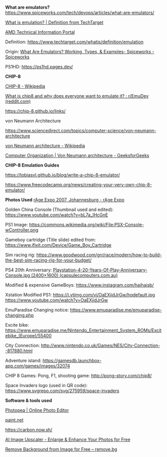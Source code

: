 **What are emulators?**
https://www.spiceworks.com/tech/devops/articles/what-are-emulators/

[What is emulation? | Definition from TechTarget](https://www.techtarget.com/whatis/definition/emulation)

[AMD Technical Information Portal](https://docs.amd.com/r/2021.1-English/ug1393-vitis-application-acceleration/Software-Emulation)

Definition: https://www.techtarget.com/whatis/definition/emulation

Origin: [What Are Emulators? Working, Types, & Examples- Spiceworks - Spiceworks](https://www.spiceworks.com/tech/devops/articles/what-are-emulators/)

PS1HD:
https://ps1hd.pages.dev/


**CHIP-8**

[CHIP-8 - Wikipedia](https://en.wikipedia.org/wiki/CHIP-8)

[What is chip8 and why does everyone want to emulate it? : r/EmuDev (reddit.com)](https://www.reddit.com/r/EmuDev/comments/6lgzzd/what_is_chip8_and_why_does_everyone_want_to/)

https://chip-8.github.io/links/

von Neumann Architecture

https://www.sciencedirect.com/topics/computer-science/von-neumann-architecture

[von Neumann architecture - Wikipedia](https://en.wikipedia.org/wiki/Von_Neumann_architecture)

[Computer Organization | Von Neumann architecture - GeeksforGeeks](https://www.geeksforgeeks.org/computer-organization-von-neumann-architecture/)



**CHIP-8 Emulation Guides**

https://tobiasvl.github.io/blog/write-a-chip-8-emulator/

https://www.freecodecamp.org/news/creating-your-very-own-chip-8-emulator/



**Photos Used**
[rAge Expo 2007, Johannesburg - rAge Expo](https://www.rageexpo.co.za/photo-gallery/rage-expo-2007-johannesburg/?portfolioCats=37%2C38%2C39%2C40%2C41%2C42%2C43%2C44#)

Golden China Console (Thumbnail used and edited): https://www.youtube.com/watch?v=bL7a_lHcGnE

PS1 Image: https://commons.wikimedia.org/wiki/File:PSX-Console-wController.png

Gameboy cartridge (Title slide) edited from: https://www.ifixit.com/Device/Game_Boy_Cartridge

Sim racing rig: https://www.goodwood.com/grr/race/modern/how-to-build-the-best-sim-racing-rig-for-your-budget/

PS4 20th Anniversary: [Playstation-4-20-Years-Of-Play-Anniversary-Console.jpg (2400×1600) (capsulecomputers.com.au)](https://www.capsulecomputers.com.au/wp-content/uploads/2014/12/Playstation-4-20-Years-Of-Play-Anniversary-Console.jpg)

Modified & expensive GameBoys: https://www.instagram.com/haihaisb/

Xstation Modified PS1: https://i.ytimg.com/vi/OaEXjidJrGw/hqdefault.jpg
https://www.youtube.com/watch?v=OaEXjidJrGw

EmuParadise Changing notice:
https://www.emuparadise.me/emuparadise-changing.php

Excite bike: 
https://www.emuparadise.me/Nintendo_Entertainment_System_ROMs/Excitebike_(Europe)/55400

City Connection:
http://www.nintendo.co.uk/Games/NES/City-Connection--817880.html

Adventure island:
https://gamesdb.launchbox-app.com/games/images/32074

CHIP 8 Games:
Pong, F1, shooting game: http://pong-story.com/chip8/

Space Invaders logo (used in QR code):
https://www.svgrepo.com/svg/275959/space-invaders



**Software & tools used**

[Photopea | Online Photo Editor](https://www.photopea.com/)

[paint.net](https://paint.net/)

https://carbon.now.sh/

[AI Image Upscaler - Enlarge & Enhance Your Photos for Free](https://www.upscale.media/)

[Remove Background from Image for Free – remove.bg](https://www.remove.bg/)
